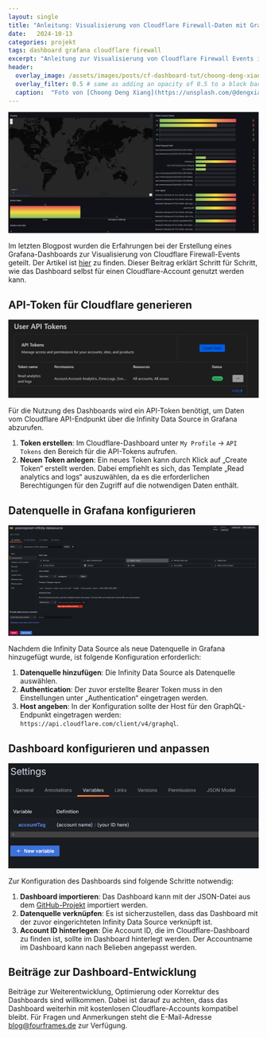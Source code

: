 ```yaml
---
layout: single
title: "Anleitung: Visualisierung von Cloudflare Firewall-Daten mit Grafana"
date:   2024-10-13 
categories: projekt
tags: dashboard grafana cloudflare firewall
excerpt: "Anleitung zur Visualisierung von Cloudflare Firewall Events in einem Grafana Dashboard"
header:
  overlay_image: /assets/images/posts/cf-dashboard-tut/choong-deng-xiang--WXQm_NTK0U-unsplash.jpg
  overlay_filter: 0.5 # same as adding an opacity of 0.5 to a black background
  caption:  "Foto von [Choong Deng Xiang](https://unsplash.com/@dengxiangs?utm_content=creditCopyText&utm_medium=referral&utm_source=unsplash) auf [Unsplash](https://unsplash.com/photos/graphical-user-interface--WXQm_NTK0U?utm_content=creditCopyText&utm_medium=referral&utm_source=unsplash)"
---
```

[![Einstellungen der API Tokens im Cloudflare Account Bereich](/assets/images/posts/cf-dashboard-tut/Dashboard.png)](/assets/images/posts/cf-dashboard-tut/Dashboard.png)

Im letzten Blogpost wurden die Erfahrungen bei der Erstellung eines Grafana-Dashboards zur Visualisierung von Cloudflare Firewall-Events geteilt. Der Artikel ist [hier](https://fourframes.de/projekt/cloudflare-firewall-grafana-dashboard/) zu finden. Dieser Beitrag erklärt Schritt für Schritt, wie das Dashboard selbst für einen Cloudflare-Account genutzt werden kann.

## API-Token für Cloudflare generieren

[![Einstellungen der API Tokens im Cloudflare Account Bereich](/assets/images/posts/cf-dashboard-tut/cf_token.png)](/assets/images/posts/cf-dashboard-tut/cf_token.png)

Für die Nutzung des Dashboards wird ein API-Token benötigt, um Daten vom Cloudflare API-Endpunkt über die Infinity Data Source in Grafana abzurufen.

1. **Token erstellen**: Im Cloudflare-Dashboard unter `My Profile` -> `API Tokens` den Bereich für die API-Tokens aufrufen.
2. **Neuen Token anlegen**: Ein neues Token kann durch Klick auf „Create Token“ erstellt werden. Dabei empfiehlt es sich, das Template „Read analytics and logs“ auszuwählen, da es die erforderlichen Berechtigungen für den Zugriff auf die notwendigen Daten enthält.

## Datenquelle in Grafana konfigurieren

[![Konfiguration der Infinity Data Source in Grafana](/assets/images/posts/cf-dashboard-tut/infinity.png)](/assets/images/posts/cf-dashboard-tut/infinity.png)

Nachdem die Infinity Data Source als neue Datenquelle in Grafana hinzugefügt wurde, ist folgende Konfiguration erforderlich:

1. **Datenquelle hinzufügen**: Die Infinity Data Source als Datenquelle auswählen.
2. **Authentication**: Der zuvor erstellte Bearer Token muss in den Einstellungen unter „Authentication“ eingetragen werden.
3. **Host angeben**: In der Konfiguration sollte der Host für den GraphQL-Endpunkt eingetragen werden: `https://api.cloudflare.com/client/v4/graphql`.

## Dashboard konfigurieren und anpassen

[![Einstellungen des Dashboards in Grafana](/assets/images/posts/cf-dashboard-tut/dashboard_settings.png)](/assets/images/posts/cf-dashboard-tut/dashboard_settings.png)

Zur Konfiguration des Dashboards sind folgende Schritte notwendig:

1. **Dashboard importieren**: Das Dashboard kann mit der JSON-Datei aus dem [GitHub-Projekt](https://github.com/fourframes/grafana-cloudflare-firewall-dashboard) importiert werden.
2. **Datenquelle verknüpfen**: Es ist sicherzustellen, dass das Dashboard mit der zuvor eingerichteten Infinity Data Source verknüpft ist.
3. **Account ID hinterlegen**: Die Account ID, die im Cloudflare-Dashboard zu finden ist, sollte im Dashboard hinterlegt werden. Der Accountname im Dashboard kann nach Belieben angepasst werden.

## Beiträge zur Dashboard-Entwicklung

Beiträge zur Weiterentwicklung, Optimierung oder Korrektur des Dashboards sind willkommen. Dabei ist darauf zu achten, dass das Dashboard weiterhin mit kostenlosen Cloudflare-Accounts kompatibel bleibt. Für Fragen und Anmerkungen steht die E-Mail-Adresse <blog@fourframes.de> zur Verfügung.
